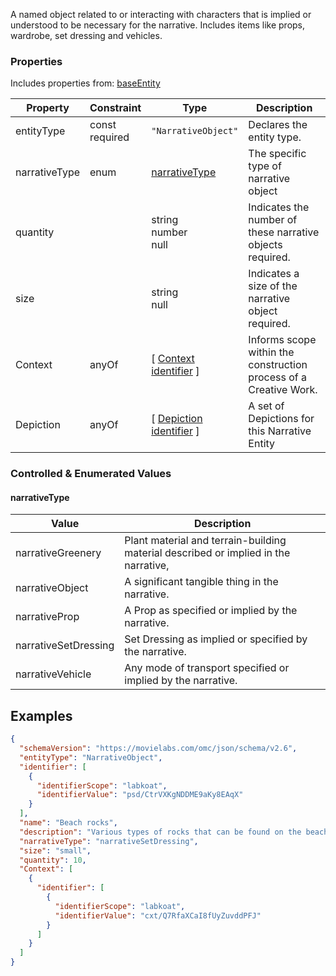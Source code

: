 A named object related to or interacting with characters that is implied or understood to be necessary for the narrative. Includes items like props, wardrobe, set dressing and vehicles.
### Properties
Includes properties from: [baseEntity](../core/baseEntity.md)

| Property      | Constraint        | Type                                                                               | Description                                                       |
| ------------- | ----------------- | ---------------------------------------------------------------------------------- | ----------------------------------------------------------------- |
| entityType    | const<br>required | `"NarrativeObject"`                                                                | Declares the entity type.                                         |
| narrativeType | enum              | [narrativeType](#narrativeType)                                                    | The specific type of narrative object                             |
| quantity      |                   | string<br>number<br>null                                                           | Indicates the number of these narrative objects required.         |
| size          |                   | string<br>null                                                                     | Indicates a size of the narrative object required.                |
| Context       | anyOf             | [ [Context](./Context.md) <br>[identifier](../Utility/Utility.md#identifier) ]     | Informs scope within the construction process of a Creative Work. |
| Depiction     | anyOf             | [ [Depiction](./Depiction.md) <br>[identifier](../Utility/Utility.md#identifier) ] | A set of Depictions for this Narrative Entity                     |

### Controlled & Enumerated Values

#### narrativeType
| Value | Description |
|-------|-------------|
| narrativeGreenery | Plant material and terrain-building material described or implied in the narrative, |
| narrativeObject | A significant tangible thing in the narrative. |
| narrativeProp | A Prop as specified or implied by the narrative. |
| narrativeSetDressing | Set Dressing as implied or specified by the narrative. |
| narrativeVehicle | Any mode of transport specified or implied by the narrative.  |

## Examples

```JSON
{  
  "schemaVersion": "https://movielabs.com/omc/json/schema/v2.6",  
  "entityType": "NarrativeObject",  
  "identifier": [  
    {  
      "identifierScope": "labkoat",  
      "identifierValue": "psd/CtrVXKgNDDME9aKy8EAqX"  
    }  
  ],  
  "name": "Beach rocks",  
  "description": "Various types of rocks that can be found on the beaches of SR 232",  
  "narrativeType": "narrativeSetDressing",  
  "size": "small",  
  "quantity": 10,  
  "Context": [  
    {  
      "identifier": [  
        {  
          "identifierScope": "labkoat",  
          "identifierValue": "cxt/Q7RfaXCaI8fUyZuvddPFJ"  
        }  
      ]  
    }  
  ]  
}
```
